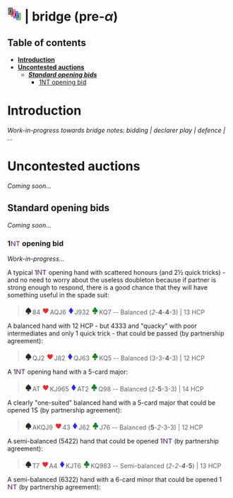 # ![bridge](https://raw.githubusercontent.com/aornota/bridge/master/src/resources/tpoc-32x32.png) | bridge (pre-_α_)


## Table of contents

* [**Introduction**](#Introduction)
* [**Uncontested auctions**](#Uncontested_auctions)
  * [_**Standard opening bids**_](#Standard_opening_bids)
    * [1NT opening bid](#1NT_opening_bid)

# <a name="Introduction"> Introduction

_Work-in-progress towards bridge notes: bidding | declarer play | defence | ..._







# <a name="Uncontested_auctions"> Uncontested auctions

_Coming soon..._




## <a name="Standard_opening_bids"> Standard opening bids

_Coming soon..._



### <a name="1NT_opening_bid"> 1![NT](https://raw.githubusercontent.com/aornota/bridge/master/src/resources/NT.png) opening bid

_Work-in-progress..._


A typical 1![NT](https://raw.githubusercontent.com/aornota/bridge/master/src/resources/NT.png) opening hand with scattered honours (and 2½ quick tricks) - and no need to worry about the useless doubleton because if partner is strong enough to respond, there is a good chance that they will have something useful in the spade suit:

> ![spade](https://raw.githubusercontent.com/aornota/bridge/master/src/resources/spade.png)84 ![heart](https://raw.githubusercontent.com/aornota/bridge/master/src/resources/heart.png)AQJ6 ![diamond](https://raw.githubusercontent.com/aornota/bridge/master/src/resources/diamond.png)J932 ![club](https://raw.githubusercontent.com/aornota/bridge/master/src/resources/club.png)KQ7 -- Balanced (_2_-**4**-**4**-3) | 13 HCP

A balanced hand with 12 HCP - but 4333 and "quacky" with poor intermediates and only 1 quick trick - that could be passed (by partnership agreement):

> ![spade](https://raw.githubusercontent.com/aornota/bridge/master/src/resources/spade.png)QJ2 ![heart](https://raw.githubusercontent.com/aornota/bridge/master/src/resources/heart.png)J82 ![diamond](https://raw.githubusercontent.com/aornota/bridge/master/src/resources/diamond.png)QJ63 ![club](https://raw.githubusercontent.com/aornota/bridge/master/src/resources/club.png)KQ5 -- Balanced (3-3-**4**-3) | 12 HCP

A 1![NT](https://raw.githubusercontent.com/aornota/bridge/master/src/resources/NT.png) opening hand with a 5-card major:

> ![spade](https://raw.githubusercontent.com/aornota/bridge/master/src/resources/spade.png)AT ![heart](https://raw.githubusercontent.com/aornota/bridge/master/src/resources/heart.png)KJ965 ![diamond](https://raw.githubusercontent.com/aornota/bridge/master/src/resources/diamond.png)AT2 ![club](https://raw.githubusercontent.com/aornota/bridge/master/src/resources/club.png)Q98 -- Balanced (_2_-**5**-3-3) | 14 HCP

A clearly "one-suited" balanced hand with a 5-card major that could be opened 1![S](https://raw.githubusercontent.com/aornota/bridge/master/src/resources/S.png) (by partnership agreement):

> ![spade](https://raw.githubusercontent.com/aornota/bridge/master/src/resources/spade.png)AKQJ9 ![heart](https://raw.githubusercontent.com/aornota/bridge/master/src/resources/heart.png)43 ![diamond](https://raw.githubusercontent.com/aornota/bridge/master/src/resources/diamond.png)J62 ![club](https://raw.githubusercontent.com/aornota/bridge/master/src/resources/club.png)J76 -- Balanced (**5**-_2_-3-3) | 12 HCP

A semi-balanced (5422) hand that could be opened 1![NT](https://raw.githubusercontent.com/aornota/bridge/master/src/resources/NT.png) (by partnership agreement):

> ![spade](https://raw.githubusercontent.com/aornota/bridge/master/src/resources/spade.png)T7 ![heart](https://raw.githubusercontent.com/aornota/bridge/master/src/resources/heart.png)A4 ![diamond](https://raw.githubusercontent.com/aornota/bridge/master/src/resources/diamond.png)KJT6 ![club](https://raw.githubusercontent.com/aornota/bridge/master/src/resources/club.png)KQ983 -- Semi-balanced (_2_-_2_-_**4**_-**5**) | 13 HCP

A semi-balanced (6322) hand with a 6-card minor that could be opened 1![NT](https://raw.githubusercontent.com/aornota/bridge/master/src/resources/NT.png) (by partnership agreement):

















